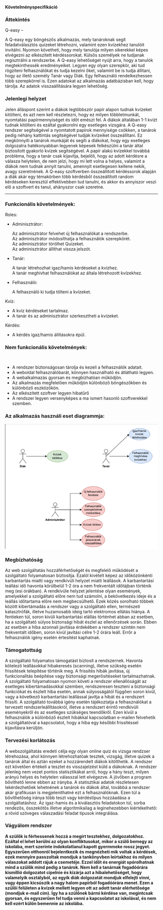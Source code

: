 <b>Követelményspecifikáció</b>
<br />
<h3>Áttekintés</h3>
Q-easy – <p></p>

A Q-easy egy böngészős alkalmazás, mely tanároknak segít feladatválasztós quizeket létrehozni, valamint ezen kvízekhez tanulóit invitálni. Nyomon követheti, hogy mely tanulója milyen sikerekkel képes elvégezni az elkészített kérdéssorokat. 
Külsős személyek ne tudjanak regisztrálni a rendszerbe.
A Q-easy lehetőséget nyújt arra, hogy a tanulók megtekinthessék eredményeiket.
Legyen egy olyan szerepkör, aki tud rögzíteni felhasználókat és tudja kezelni őket, valamint be is tudja állítani, hogy az illető személy Tanár vagy Diák.
Egy felhasználó rendelkezhessen több szerepkörrel is.
Ezen adatokat az alkalmazás adatbázisban kell, hogy tárolja.
Az adatok visszaállítására legyen lehetőség.

<h3>Jelenlegi helyzet</h3>

Jelen álláspont szerint a diákok legtöbbször papír alapon tudnak kvízeket kitölteni,
és azt nem kell részletezni, hogy ez milyen többletmunkát, nyomtatási papírmennyiséget
és időt emészt fel. A diákok általában 1-1 kvízt tudnak kitölteni és ezáltal gyakorolni egy
esetleges vizsgára. A Q-easy rendszer segítségével a nyomtatott papírok mennyisége csökken,
a tanárok pedig néhány kattintás segítségével tudják kvízeiket összeállítani. Ez megkönnyíti a
tanárok munkáját és segíti a diákokat, hogy egy esetleges dolgozatra hatékonyabban legyenek képesek
felkészülni a tanár által biztosított gyakorló kvízek segítségével. A papír alakú kvízekkel
továbbá probléma, hogy a tanár csak kijavítja, bejelöli, hogy az adott kérdésre a válasza helytelen,
de nem jelzi, hogy mi lett volna a helyes, valamint a diákok nem tudnak annyit tanulni, amennyit esetlegesen
kellene nekik, avagy szeretnének. A Q-easy szoftverben összeállított kérdéssorok alapján a diák akár egy témakörben
több kérdésből összeállított random kérdéseken keresztül effektívebben tud tanulni, és akkor és annyiszor veszi
elő a szoftvert és tanul, ahányszor csak szeretne.
<hr />
<h3><b>Funkcionális követelmények:</b></h3>
Roles:<br />

* Adminisztrátor: <p>
Az adminisztrátor felvehet új felhasználókat a rendszerbe. <br />
Az adminisztrátor módosíthatja a felhasználók szerepkörét. <br />
Az adminisztrátor törölhet Quizeket. <br/>
Az adminisztrátor állíthat vissza jelszót.
* Tanár: <p>
A tanár létrehozhat igaz/hamis kérdéseket a kvízhez. <br />
A tanár meghívhat felhasználókat az általa létrehozott kvízekhez.
* Felhasználó: <p>
A felhasználó ki tudja tölteni a kvízeket.

Kvíz: <br />
 * A kvíz kérdéseket tartalmaz. <br />
 * A tanár és az adminisztrátor szerkesztheti a kvízeket. <p>

Kérdés:<br />
 * A kérdés igaz/hamis állításokra épül. <p>


<h3><b>Nem funkcionális követelmények:</b></h3><br />

* A rendszer biztonságosan tárolja és kezeli a felhasználók adatait.
* A weboldal felhasználóbarát, könnyen használható és átlátható legyen.
* A webalkalmazás gyorsan és megbízhatóan működjön.
* Az alkalmazás megfelelően működjön különböző böngészőkben és különböző eszközökön.
* Az elkészített szoftver legyen hibatűrő
* A rendszer legyen versenyképes a ma ismert hasonló szoftverekkel szemben.

<h3><b>Az alkalmazás használi eset diagrammja:</b></h3>

![Használati eset diagramm](./Diagramms/hasznalati_eset_diagramm.png)

<h3>Megbízhatóság</h3>

Az web szolgáltatás hozzáférhetőségét és megfelelő működését a szolgáltató folyamatosan biztosítja. 
Ezalól kivételt képez az időközönkénti karbantartás miatti vagy rendkívüli helyzet miatti leállások. 
A karbantartási leállási idő havonta körülbelül 1-2 óra a nem frekventált időtájban történik meg 
(esi órákban). A rendkívüle helyzet jelentése olyan események, amelyekkel a szolgáltató előre nem tud 
számolni, a bekövetkezés ideje és a leállás időtartama előre nem megbecsülhető. Ezek közés sorolható 
többek között kibertámadás a rendszer vagy a szolgáltató ellen, természeti katasztrófák, illetve 
huzamosabb ideig tartó elektromos ellátás hiánya. A fentieken túl, soron kívüli karbantartási elállás 
történhet abban az esetben, ha a szolgáltató súlyos biztonsági hibát észlel az ellenőrzések során.
Ebben az esetben a hiba azonnali javítása érdekében a rendszer szintén nem frekventált időben, soron kívül 
javítási célre 1-2 órára leáll. Errőr a felhasználók igény esetén értesítést kaphatnak.

<h3>Támogatottság</h3>

A szolgáltató folyamatos támogatást biztosít a rendszernek. Havonta kötelező leállásokkal hibakeresés 
(scanning), illetve szükség esetén frissítések telepítése történik meg. A frissítés hibák javítása, új 
funkcionalitás beépítése vagy biztonsági megerősítéseket tartalmazhatnak. A szolgáltató folyamatosan nyomon 
követi a rendszer ellenállóságát az esetleges kibertámadásokkal szemben, rendszeresen teszteni a biztonsági 
funkciókat és észlelt hiba esetén, annak súlyosságától függően soron kívül, vagy a következő karbantartási 
leállással javítja a hibát és a rendszert frissíti. A szolgáltató továbbá igény esetén tájékoztatja a felhasználókat 
a tervezett rendszerleállításokról, illetve a rendszert érintő rendkívüli eseményekről és az esetleges szükséges 
teendőkről. Ezen kívül a felhasználók a különböző észlelt hibákkal kapcsolatban e-mailen felvehetik a szolgáltatóval 
a kapcsolatot, hogy a hiba egy későbbi frissítéssel kijavításra kerüljön.

<h3>Tervezési korlátozás</h3>

A webszolgáltatás eredeti célja egy olyan online quiz és vizsga rendzser létrehozása, ahol könnyen létrehozhatóak 
tesztek, vizsgág, illetve quizek a tanárok által és aztán ezeket a hozzárendelt diákok kitölthetik. A rendszer ezt 
követően értékeli a tesztet és visszajelzést küld a diákoknak. A rendszer jelenleg nem vezet pontos statisztikákat 
arról, hogy a hány teszt, milyen arányú helyes és helytelen válasszal lett elvégezve. A jövőben a program bővíthető 
lenne ebben az irányba. A statisztikai adatok részletesen lekérdezhetőek lehetnének a tanárok és diákok által, továbbá 
a rendszer akár grafikusan is megjeleníthatné ezt a felhasználóknak. Ezen túl a bővíthetőség iránya több teszt vagy 
kérdéstípus hozzáadása a szolgáltatáshoz. Az igaz-hamis és a kiválasztós feladatokon túl, sorba rendezős, összekötős illetve algoritmikailag a leginehezebben kiértékelhető: a rövid szöveges válaszadási feladat típusok integrálása.

<h3>Vágyálom rendszer</h3>
<b>
A szülők is férhessenek hozzá a megírt tesztekhez, dolgozatokhoz. Ezáltal el lehet kerülni az olyan konfliktusokat, mikor
a szülő bemegy az iskolába, mert szerinte indokolatlanul kapott gyermmeke rossz jegyet. Egyszerűen otthonról bejelentkezik
és megnézheti mik voltak a kérdések, ezek mennyire passzoltak mondjuk a tankönyvben leírtakhoz és milyen válaszokat addott
rájuk a csemetéje. Ezzel időt és energiát spórolhatnak mind a szülők mind pedig a tanárok. Nem kell a tanárnak fogadóórára
kismillió dolgozatot cipelnie és kizárja azt a hibalehetőséget, hogy valamelyik osztályból, az egyik diák dolgozatát mondjuk
elfelejti vinni, vagy éppen kicsúszik a nagy halom papírból fogadóórára menet. Ezen a szülői felületen a kvízek mellett legyen
ott az adott tanár elérhetősége (mondjuk e-mail cím). Így ha a szülőnek bármi kérdése van, megintcsak gyorsan, és egyszerűen
fel tudja venni a kapcsolatot az iskolával, és nem kell ezért külön bemennie az iskolába.
</b>